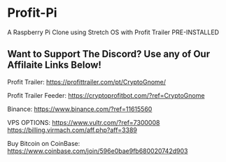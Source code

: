 # Profit-Pi
A Raspberry Pi Clone using Stretch OS with Profit Trailer PRE-INSTALLED

Want to Support The Discord? Use any of Our Affilaite Links Below!
------------------------------------------------------------------------------
Profit Trailer:
https://profittrailer.com/pt/CryptoGnome/ 

Profit Trailer Feeder:
https://cryptoprofitbot.com/?ref=CryptoGnome

Binance:
https://www.binance.com/?ref=11615560

VPS OPTIONS:
https://www.vultr.com/?ref=7300008
https://billing.virmach.com/aff.php?aff=3389

Buy Bitcoin on CoinBase:
https://www.coinbase.com/join/596e0bae9fb680020742d903
